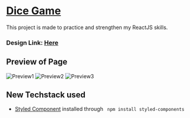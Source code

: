 # [Dice Game](https://www.youtube.com/watch?v=DY9LK7mq86s&list=PLPppPPmk0i3j_DW1T-UbryDVhBDgaAfEp&index=4)
This project is made to practice and strengthen my ReactJS skills.

### Design Link: [Here](https://www.figma.com/file/rephrU2FVgN8MFz6XhnP51/Learn-React-with-10-Projects?type=design&node-id=21-179&t=50BY0wCDLddg3TCC-0)

## Preview of Page
![Preview1](./public/images/Preview.png)
![Preview2](./public/images/Preview.png)
![Preview3](./public/images/Preview.png)

## New Techstack used
* [Styled Component](https://styled-components.com/) installed through ```
  npm install styled-components```